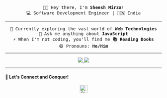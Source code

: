 <p align="center">
  <samp>👋🏻 Hey there, I'm <b>Sheesh Mirza</b>!</samp><br>
  <samp>💻 Software Development Engineer | 🇮🇳 India</samp>
</p>

---

<p align="center">
  <samp>🌱 Currently exploring the vast world of <b>Web Technologies</b></samp><br>
  <samp>💬 Ask me anything about <b>JavaScript</b></samp><br>
  <samp>⚡ When I'm not coding, you'll find me <b>📚 Reading Books</b></samp><br>
  <samp>😄 Pronouns: <b>He/Him</b></samp>
</p>

---

<p align="center">
  <a href="https://github.com/SheeshMirza">
    <img src="https://github-readme-stats.vercel.app/api/top-langs/?username=SheeshMirza&theme=light&hide_langs_below=1" />
  </a>
  <a href="https://github.com/SheeshMirza">
    <img src="https://github-readme-stats.vercel.app/api?username=SheeshMirza" />
  </a>
</p>

---

#### 🚀 Let's Connect and Conquer!

<p align="center">
  <a href="https://www.linkedin.com/in/SheeshMirza">
    <img alt="Sheesh's LinkedIn" width="25px" src="https://cdn.jsdelivr.net/npm/simple-icons@v3/icons/linkedin.svg" />
  </a>
</p>
